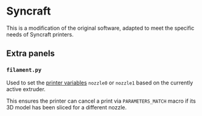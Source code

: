 # Syncraft

This is a modification of the original software, adapted to meet the specific needs of Syncraft printers.

## Extra panels

### `filament.py`

Used to set the [printer variables](https://www.klipper3d.org/Config_Reference.html#save_variables) `nozzle0` or `nozzle1` based on the currently active extruder.

This ensures the printer can cancel a print via `PARAMETERS_MATCH` macro if its 3D model has been sliced for a different nozzle.